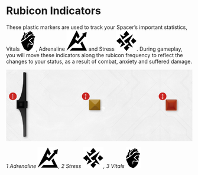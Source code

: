 # Rubicon Indicators

These plastic markers are used to track your Spacer’s important statistics, Vitals ![Vitals Icon](svg/icon-vitals.svg), Adrenaline ![Adrenaline Icon](svg/icon-adrenaline.svg) and Stress ![Stress Icon](svg/icon-stress.svg). During gameplay, you will move these indicators along the rubicon
frequency to reflect the changes to your status, as a result of combat, anxiety and suffered
damage.

![Rubicon Indicators](img/rubicon-indicators.png)

*<span class="red-round">1</span> Adrenaline ![Adrenaline Icon](svg/icon-adrenaline.svg),
<span class="red-round">2</span> Stress ![Stress Icon](svg/icon-stress.svg),
<span class="red-round">3</span> Vitals ![Vitals Icon](svg/icon-vitals.svg)*